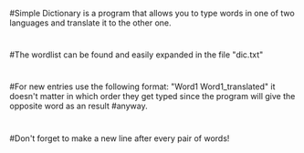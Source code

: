 #Simple Dictionary is a program that allows you to type words in one of two languages and translate it to the other one.
#
#
#The wordlist can be found and easily expanded in the file "dic.txt"
#
#For new entries use the following format: "Word1 Word1_translated" it doesn't matter in which order they get typed since the program will give the opposite word as an result #anyway. 
#
#
#
#Don't forget to make a new line after every pair of words!
